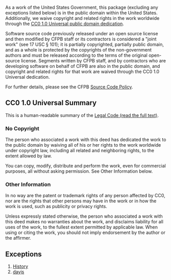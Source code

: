 As a work of the United States Government, this package (excluding any
exceptions listed below) is in the public domain within the United States.
Additionally, we waive copyright and related rights in the work worldwide
through the [CC0 1.0 Universal public domain dedication][CC0].

Software source code previously released under an open source license and then
modified by CFPB staff or its contractors is considered a "joint work"
(see 17 USC § 101); it is partially copyrighted, partially public domain,
and as a whole is protected by the copyrights of the non-government authors and
must be released according to the terms of the original open-source license.
Segments written by CFPB staff, and by contractors who are developing software
on behalf of CFPB are also in the public domain, and copyright and related
rights for that work are waived through the CC0 1.0 Universal dedication.

For further details, please see the CFPB [Source Code Policy][policy].


## CC0 1.0 Universal Summary

This is a human-readable summary of the [Legal Code (read the full text)][CC0].

### No Copyright

The person who associated a work with this deed has dedicated the work to
the public domain by waiving all of his or her rights to the work worldwide
under copyright law, including all related and neighboring rights, to the
extent allowed by law.

You can copy, modify, distribute and perform the work, even for commercial 
purposes, all without asking permission. See Other Information below.

### Other Information

In no way are the patent or trademark rights of any person affected by CC0,
nor are the rights that other persons may have in the work or in how the
work is used, such as publicity or privacy rights.

Unless expressly stated otherwise, the person who associated a work with
this deed makes no warranties about the work, and disclaims liability for
all uses of the work, to the fullest extent permitted by applicable law.
When using or citing the work, you should not imply endorsement by the
author or the affirmer.

[policy]: https://github.com/cfpb/source-code-policy/
[CC0]: http://creativecommons.org/publicdomain/zero/1.0/legalcode


## Exceptions

1. [History](https://github.com/reacttraining/history)
1. [dayjs](https://day.js.org/)
